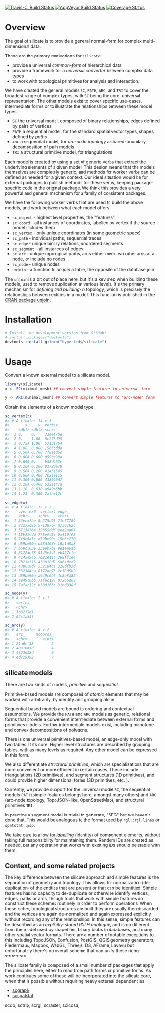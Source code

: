 
<!-- README.md is generated from README.Rmd. Please edit that file -->
[![Travis-CI Build Status](https://travis-ci.org/hypertidy/silicate.svg?branch=master)](https://travis-ci.org/hypertidy/silicate) [![AppVeyor Build Status](https://ci.appveyor.com/api/projects/status/github/hypertidy/silicate?branch=master&svg=true)](https://ci.appveyor.com/project/hypertidy/silicate) [![Coverage Status](https://img.shields.io/codecov/c/github/hypertidy/silicate/master.svg)](https://codecov.io/github/hypertidy/silicate?branch=master)

Overview
========

The goal of silicate is to provide a general normal-form for complex multi-dimensional data.

These are the primary motivations for `silicate`:

-   provide a universal *common-form* of hierarchical data
-   provide a framework for a *universal converter* between complex data types
-   to work with topological primitives for analysis and interaction.

We have created the general models `SC`, `PATH`, `ARC`, and `TRI` to cover the broadest range of complex types, with `SC` being the core, universal representation. The other models exist to cover specific use-cases, intermediate forms or to illustrate the relationships between these model types.

-   `SC` the universal model, composed of binary relationships, edges defined by pairs of vertices
-   `PATH` a sequential model, for the standard spatial vector types, shapes defined by *paths*
-   `ARC` a sequential model, for *arc-node topology* a shared-boundary decomposition of path models
-   `TRI` a structural primitive model, for triangulations

Each model is created by using a set of generic verbs that extract the underlying elements of a given model. This design means that the models themselves are completely generic, and methods for worker verbs can be defined as needed for a given context. Our ideal situation would be for external packages to publish methods for these verbs, keeping package-specific code in the original package. We think this provides a very powerful and general mechanism for a family of consistent packages.

We have the following worker verbs that are used to build the above models, and work between what each model offers.

-   `sc_object` - highest level properties, the "features"
-   `sc_coord` - all instances of coordinates, labelled by vertex if the source model includes them
-   `sc_vertex` - only unique coordinates (in some geometric space)
-   `sc_path` - individual paths, sequential traces
-   `sc_edge` - unique binary relations, unordered segments
-   `sc_segment` - all instances of edges
-   `sc_arc` - unique topological paths, arcs either meet two other arcs at a node, or include no nodes
-   `sc_node` - unique nodes
-   `unjoin` - a function to *un join* a table, the opposite of the database join

The `unjoin` is a bit out of place here, but it's a key step when building these models, used to remove duplication at various levels. It's the primary mechanism for *defining and building-in* topology, which is precisely the relationships between entities in a model. This function is published in the [CRAN package unjoin](https://CRAN.R-project.org/package=unjoin).

Installation
============

``` r
# Install the development version from GitHub:
# install.packages("devtools")
devtools::install_github("hypertidy/silicate")
```

Usage
=====

Convert a known external model to a silicate model.

``` r
library(silicate)
x <- SC(minimal_mesh) ## convert simple features to universal form

y <- ARC(minimal_mesh) ## convert simple features to "arc-node" form
```

Obtain the elements of a known model type.

``` r
sc_vertex(x)
#> # A tibble: 14 x 3
#>       x_    y_ vertex_ 
#>    <dbl> <dbl> <chr>   
#>  1 0.    0.    33eeb7be
#>  2 0.    1.00  8c275d95
#>  3 0.750 1.00  57138764
#>  4 1.00  0.800 15b55ddd
#>  5 0.500 0.700 7f8e0d5c
#>  6 0.800 0.600 d59be90a
#>  7 0.690 0.    b58d163e
#>  8 0.200 0.200 8172de78
#>  9 0.500 0.200 4145e545
#> 10 0.500 0.400 7b21e115
#> 11 0.300 0.600 438010d7
#> 12 0.200 0.400 532184ca
#> 13 1.10  0.630 a949c6bb
#> 14 1.23  0.300 7afac12c

sc_edge(x)
#> # A tibble: 15 x 3
#>    .vertex0 .vertex1 edge_   
#>    <chr>    <chr>    <chr>   
#>  1 33eeb7be 8c275d95 21e77789
#>  2 8c275d95 57138764 d736c62c
#>  3 57138764 15b55ddd eea2aa01
#>  4 15b55ddd 7f8e0d5c 0a616f93
#>  5 7f8e0d5c d59be90a 15b6c270
#>  6 d59be90a b58d163e 16a1d8a8
#>  7 b58d163e 33eeb7be 9e1ea6ab
#>  8 8172de78 4145e545 eb427cfe
#>  9 4145e545 7b21e115 368ff1e4
#> 10 7b21e115 438010d7 6d6adcd2
#> 11 438010d7 532184ca 318dfb3d
#> 12 532184ca 8172de78 2cf8d5b2
#> 13 d59be90a a949c6bb 4c8e8a82
#> 14 a949c6bb 7afac12c 07266d69
#> 15 7afac12c b58d163e 31bd338d

sc_node(y)
#> # A tibble: 2 x 1
#>   vertex_ 
#>   <chr>   
#> 1 3b82f5d1
#> 2 02c1ad4f

sc_arc(y)
#> # A tibble: 4 x 2
#>   arc_     ncoords_
#>   <chr>       <int>
#> 1 21a6ef38        2
#> 2 40a1005d        4
#> 3 4f23682d        6
#> 4 ed729392        7
```

silicate models
---------------

There are two kinds of models, *primitive* and *sequential*.

Primitive-based models are composed of *atomic* elements that may be worked with arbitrarily, by identity and grouping alone.

Sequential-based models are bound to ordering and contextual assumptions. We provide the `PATH` and `ARC` models as generic, relational forms that provide a convenient intermediate between external forms and primitives models. Further intermediate models exist, including monotone and convex decompositions of polygons.

There is one universal primitives-based model, an edge-only model with two tables at its core. Higher level structures are described by grouping tables, with as many levels as required. Any other model can be expressed in this form.

We also differentiate *structural primitives*, which are specializations that are more convenient or more efficient in certain cases. These include triangulations (2D primitives), and segment structures (1D primitives), and could provide higher dimensional forms (3D primitives, etc. ).

Currently, we provide support for the universal model `SC`, the sequential models `PATH` (simple features belongs here, amongst many others) and `ARC` (arc-node topology, TopoJSON-like, OpenStreetMap), and structural primitives `TRI`.

In practice a segment model is trivial to generate, "SEG" but we haven't done that. This would be analogous to the format used by `rgl::rgl.lines` or `spatstat::psp`.

We take care to allow for *labelling* (identity) of component elements, without taking full responsibility for maintaining them. Random IDs are created as needed, but any operation that works with existing IDs should be stable with them.

Context, and some related projects
----------------------------------

The key difference between the silicate approach and simple features is the separation of geometry and topology. This allows for normalization (de-duplication) of the entities that are present or that can be identitied. Simple features has no capacity to de-duplicate or otherwise identify vertices, edges, paths or arcs, though tools that work with simple features do construct these schemes routinely in order to perform operations. When these richer, topological structures are built they are usually then discarded and the vertices are again de-normalized and again expressed explicitly without recording any of the relationships. In this sense, simple features can be described as an *explicitly-stored PATH analogue*, and is no different from the model used by shapefiles, binary blobs in databases, and many other spatial vector formats. There are a number of notable exceptions to this including TopoJSON, Eonfusion, PostGIS, QGIS geometry generators, Fledermaus, Mapbox, WebGL, Threejs, D3, AFrame, Lavavu but unfortunately there's no overall scheme that can unify these richer structures.

The silicate family is composed of a small number of packages that apply the principles here, either to read from path forms or primitive forms. As work continues some of these will be incorporated into the silicate core, when that is possible without requiring heavy external dependencies.

-   [scgraph](https://github.com/hypertidy/scgraph)
-   [scspatstat](https://github.com/hypertidy/scspatstat)

scdb, sctrip, scrgl, scraster, scicosa,
